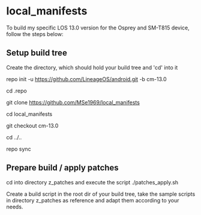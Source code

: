 # local_manifests

To build my specific LOS 13.0 version for the Osprey and SM-T815 device,
follow the steps below:

## Setup build tree
Create the directory, which should hold your build tree and 'cd' into it

repo init -u https://github.com/LineageOS/android.git -b cm-13.0

cd .repo

git clone https://github.com/MSe1969/local_manifests

cd local_manifests

git checkout cm-13.0

cd ../..

repo sync

## Prepare build / apply patches
cd into directory z_patches and execute the script ./patches_apply.sh

Create a build script in the root dir of your build tree, take the
sample scripts in directory z_patches as reference and adapt them according
to your needs.
